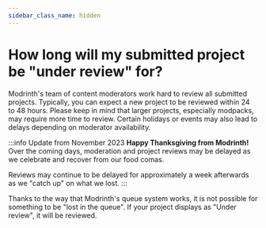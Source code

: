 ```yaml
---
sidebar_class_name: hidden
---
```


# How long will my submitted project be "under review" for?

Modrinth's team of content moderators work hard to review all submitted projects. Typically, you can expect a new project to be reviewed within 24 to 48 hours. Please keep in mind that larger projects, especially modpacks, may require more time to review. Certain holidays or events may also lead to delays depending on moderator availability.

:::info Update from November 2023
**Happy Thanksgiving from Modrinth!** Over the coming days, moderation and project reviews may be delayed as we celebrate and recover from our food comas.

Reviews may continue to be delayed for approximately a week afterwards as we "catch up" on what we lost.
:::

Thanks to the way that Modrinth's queue system works, it is not possible for something to be "lost in the queue". If your project displays as "Under review", it will be reviewed.
